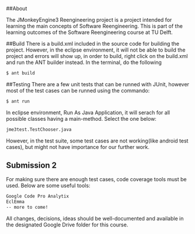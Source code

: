 ##About

The JMonkeyEngine3 Reengineering project is a project intended for learning the main concepts of Software Reengineering. 
This is part of the learning outcomes of the Software Reengineering course at TU Delft.


##Build
There is a build.xml included in the source code for building the project. However, in the eclipse environment,
it will not be able to build the project and errors will show up, in order to build, right click on the build.xml
and run the ANT builder instead. In the terminal, do the following
```bash 
$ ant build
```

##Testing
There are a few unit tests that can be runned with JUnit, however most of the test cases can be runned using the commando:
```bash 
$ ant run
```
In eclipse environment, Run As Java Application, it will serach for all possible classes having a main-method. Select the one below:
```bash 
jme3test.TestChooser.java
```
However, in the test suite, some test cases are not working(like android test cases), but might not have importance for our further work.


## Submission 2
For making sure there are enough test cases, code coverage tools must be used. Below are some useful tools:
```bash 
Google Code Pro Analytix
EclEmma
-- more to come!
```
All changes, decisions, ideas should be well-documented and available in the designated Google Drive folder for this course.

